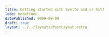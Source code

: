 ```yaml
---
title: Getting started with Svelte and or Kit?
lede: undefined
datePublished: 9999-99-99
draft: true
layout: ../../layouts/PostLayout.astro
---
```

